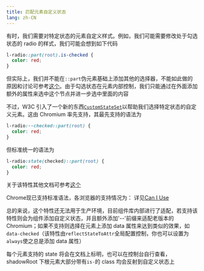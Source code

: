 ```yaml
---
title: 匹配元素自定义状态
lang: zh-CN
---
```


有时，我们需要对特定状态的元素自定义样式。例如，我们可能需要修改处于勾选状态的 radio 的样式，我们可能会想到如下代码

```css
l-radio::part(root).is-checked {
  color: red;
}
```

但实际上，我们并不能在`::part`伪元素基础上添加其他的选择器，不能如此做的原因和讨论可参考[这个](https://github.com/w3c/csswg-drafts/issues/3431)。由于勾选状态在元素内部控制，我们只能通过在外面添加额外的属性来选中这个节点并进一步选中里面的内容

不过，W3C 引入了一个新的东西[`CustomStateSet`](https://developer.mozilla.org/en-US/docs/Web/API/CustomStateSet)以帮助我们选择特定状态的自定义元素。这由 Chromium 率先支持，其最先支持的语法为

```css
l-radio:--checked::part(root) {
  color: red;
}
```

但标准统一的语法为

```css
l-radio:state(checked)::part(root) {
  color: red;
}
```

关于该特性其他文档可参考[这个](https://github.com/whatwg/html/pull/8467)

Chrome现已支持标准语法，各浏览器的支持情况为：<SupportInfo chrome="125" edge="125" firefox="126" safari="17.4" style="padding-left: 0; margin-top: 16px;" /> 详见[Can I Use](<https://caniuse.com/?search=%3Astate()>)

总的来说，这个特性还无法用于生产环境，目前组件库内部进行了适配，若支持该特性则会为组件添加自定义状态，并且额外添加'--'前缀来适配老版本的 Chromium；如果不支持则选择在元素上添加 data 属性来达到类似的效果，如`data-checked`（该特性由`reflectStateToAttr`全局配置控制，你也可以设置为`always`使之总是添加 data 属性）

每个元素支持的 state 将会在文档上标明，也可以在控制台自行查看，shadowRoot 下根元素大部分带有`is-`的 class 均会反射到自定义状态上

<!--this file is copied from Chinese md, remove this comment to update it, or it will be overwritten on next build-->